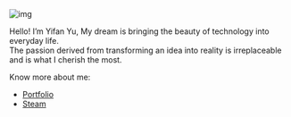 
<!--
**yifanwow/yifanwow** is a ✨ _special_ ✨ repository because its `README.md` (this file) appears on your GitHub profile.

Here are some ideas to get you started:

- 🔭 I’m currently working on ...
- 🌱 I’m currently learning ...
- 👯 I’m looking to collaborate on ...
- 🤔 I’m looking for help with ...
- 💬 Ask me about ...
- 📫 How to reach me: ...
- 😄 Pronouns: ...
- ⚡ Fun fact: ...
-->

<img src="sunset.png" alt="img" title="Sunset">  

Hello! I’m Yifan Yu, My dream is bringing the beauty of technology into everyday life.  
The passion derived from transforming an idea into reality is irreplaceable and is what I cherish the most.   

Know more about me:
- [Portfolio](https://yifanovo.info)
- [Steam](https://steamcommunity.com/id/yifanovo/)
